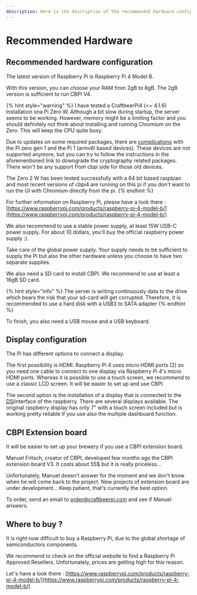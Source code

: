 ```yaml
---
description: Here is the description of the recommanded hardware configuration for CBPI.
---
```


# Recommended Hardware

## Recommended hardware configuration

The latest version of Raspberry Pi is Raspberry Pi 4 Model B.

With this version, you can choose your RAM from 2gB to 8gB. The 2gB version is sufficient to run CBPI V4.

{% hint style="warning" %}
I have tested a CraftbeerPi4 (<= 4.1.6) Installation ona Pi Zero W. Although a bit slow during startup, the server seems to be working. However, memory might be a limiting factor and you should definitely not think about installing and running Chromium on the Zero. This will keep the CPU quite busy.

Due to updates on some required packages, there are [complications](https://github.com/PiBrewing/craftbeerpi4/issues/108) with the Pi zero gen 1 and the Pi 1 (armv6l based devices). These devices are not supported anymore, but you can try to follow the instructions in the aforementioned link to downgrade the cryptography related packages. There won't be any support from cbpi side for those old devices.

The Zero 2 W has been tested successfully with a 64 bit based raspbian and most recent versions of cbpi4 are running on this pi if you don't want to run the UI with Chromium directly from the pi.
{% endhint %}

For further information on Raspberry Pi, please have a look there : [https://www.raspberrypi.com/products/raspberry-pi-4-model-b/](https://www.raspberrypi.com/products/raspberry-pi-4-model-b/)

We also recommend to use a stable power supply, at least 15W USB-C power supply. For about 10 dollars, you'll buy the official raspberry power supply :).

Take care of the global power supply. Your supply needs to be sufficient to supply the Pi but also the other hardware unless you choose to have two separate supplies.

We also need a SD card to install CBPI. We recommend to use at least a 16gB SD card.&#x20;

{% hint style="info" %}
The server is writing continuously data to the drive which bears the risk that your sd-card will get corrupted. Therefore, it is recommended to use a hard disk with a USB3 to SATA adapter
{% endhint %}

To finish, you also need a USB mouse and a USB keyboard.

## Display configuration

The Pi has different options to connect a display.&#x20;

The first possibility is HDMI. Raspberry Pi 4 uses micro HDMI ports (2) so you need one cable to connect to one display via Raspberry Pi 4's micro HDMI ports. Whereas it is possible to use a touch screen, we recommend to use a classic LCD screen. It will be easier to set up and use CBPI. &#x20;

The second option is the installation of a display that is connected to the [DSI](https://de.wikipedia.org/wiki/Display\_Serial\_Interface)interface of the raspberry. There are several displays available. The original raspberry display has only 7" with a touch screen included but is working pretty reliable if you use also the multiple dashboard function.

## CBPI Extension board

It will be easier to set up your brewery if you use a CBPI extension board.

Manuel Fritsch, creator of CBPI, developed few months ago the CBPI extension board V3. It costs about 55$ but it is really priceless...

Unfortunately, Manuel doesn't answer for the moment and we don't know when he will come back to the project. New projects of extension board are under development... Keep patient, that's currently the best option.&#x20;

To order, send an email to order@craftbeerpi.com and see if Manuel answers.

## Where to buy ?

It is right now difficult to buy a Raspberry Pi, due to the global shortage of semiconductors components.

We recommend to check on the official website to find a Raspberry Pi Approved Resellers. Unfortunately, prices are getting high for this reason.

Let's have a look there : [https://www.raspberrypi.com/products/raspberry-pi-4-model-b/](https://www.raspberrypi.com/products/raspberry-pi-4-model-b/)

